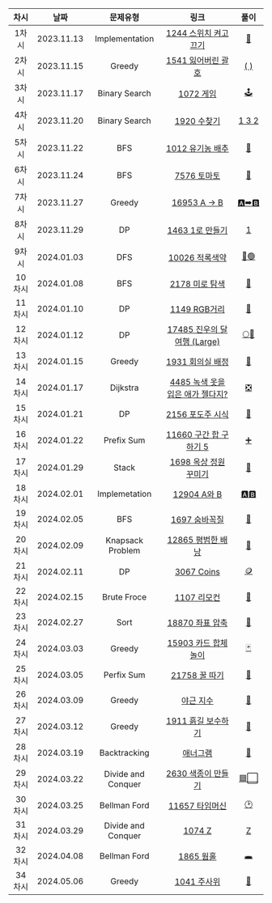 | 차시 |    날짜    | 문제유형 | 링크 | 풀이 |
|:----:|:---------:|:----:|:-----:|:----:|
| 1차시 | 2023.11.13 | Implementation | [1244 스위치 켜고 끄기](https://www.acmicpc.net/problem/1244) | [🔦](https://github.com/AlgoLeadMe/AlgoLeadMe-3/pull/10) |
| 2차시 | 2023.11.15 | Greedy | [1541 잃어버린 괄호](https://www.acmicpc.net/problem/1541) | [( )](https://github.com/AlgoLeadMe/AlgoLeadMe-3/pull/14) |
| 3차시 | 2023.11.17 | Binary Search | [1072 게임](https://www.acmicpc.net/problem/1072) | [🕹](https://github.com/AlgoLeadMe/AlgoLeadMe-3/pull/18) |
| 4차시 | 2023.11.20 | Binary Search | [1920 수찾기](https://www.acmicpc.net/problem/1920) | [1 3 2](https://github.com/AlgoLeadMe/AlgoLeadMe-3/pull/22) |
| 5차시 | 2023.11.22 | BFS | [1012 유기농 배추](https://www.acmicpc.net/problem/1012) | [🥬](https://github.com/AlgoLeadMe/AlgoLeadMe-3/pull/25) |
| 6차시 | 2023.11.24 | BFS | [7576 토마토](https://www.acmicpc.net/problem/7576) | [🍅](https://github.com/AlgoLeadMe/AlgoLeadMe-3/pull/28) |
| 7차시 | 2023.11.27 | Greedy | [16953 A → B](https://www.acmicpc.net/problem/16953) | [🅰➡🅱](https://github.com/AlgoLeadMe/AlgoLeadMe-3/pull/34) |
| 8차시 | 2023.11.29 | DP | [1463 1로 만들기](https://www.acmicpc.net/problem/1463) | [1](https://github.com/AlgoLeadMe/AlgoLeadMe-3/pull/38) |
| 9차시 | 2024.01.03 | DFS | [10026 적록색약](https://www.acmicpc.net/problem/10026) | [🔴🟢](https://github.com/AlgoLeadMe/AlgoLeadMe-3/pull/51) |
| 10차시 | 2024.01.08 | BFS | [2178 미로 탐색](https://www.acmicpc.net/problem/2178) | [🔎](https://github.com/AlgoLeadMe/AlgoLeadMe-3/pull/58) |
| 11차시 | 2024.01.10 | DP | [1149 RGB거리](https://www.acmicpc.net/problem/1149) | [🚥](https://github.com/AlgoLeadMe/AlgoLeadMe-3/pull/61) |
| 12차시 | 2024.01.12 | DP | [17485 진우의 달 여행 (Large)](https://www.acmicpc.net/problem/17485) | [🌕🚀](https://github.com/AlgoLeadMe/AlgoLeadMe-3/pull/66) |
| 13차시 | 2024.01.15 | Greedy | [1931 회의실 배정](https://www.acmicpc.net/problem/1931) | [🏢](https://github.com/AlgoLeadMe/AlgoLeadMe-3/pull/67) |
| 14차시 | 2024.01.17 | Dijkstra | [4485 녹색 옷을 입은 애가 젤다지?](https://www.acmicpc.net/problem/4485) | [❎](https://github.com/AlgoLeadMe/AlgoLeadMe-3/pull/72) |
| 15차시 | 2024.01.21 | DP | [2156 포도주 시식](https://www.acmicpc.net/problem/2156) | [🍷](https://github.com/AlgoLeadMe/AlgoLeadMe-3/pull/78) |
| 16차시 | 2024.01.22 | Prefix Sum | [11660 구간 합 구하기 5](https://www.acmicpc.net/problem/11660) | [➕](https://github.com/AlgoLeadMe/AlgoLeadMe-3/pull/82) |
| 17차시 | 2024.01.29 | Stack | [1698 옥상 정원 꾸미기](https://www.acmicpc.net/problem/1698) | [🌳](https://github.com/AlgoLeadMe/AlgoLeadMe-3/pull/88) |
| 18차시 | 2024.02.01 | Implemetation | [12904 A와 B](https://www.acmicpc.net/problem/12094) | [🅰🅱](https://github.com/AlgoLeadMe/AlgoLeadMe-3/pull/90) |
| 19차시 | 2024.02.05 | BFS | [1697 숨바꼭질](https://www.acmicpc.net/problem/1697) | [🫣](https://github.com/AlgoLeadMe/AlgoLeadMe-3/pull/95) |
| 20차시 | 2024.02.09 | Knapsack Problem | [12865 평범한 배낭](https://www.acmicpc.net/problem/12865) | [🎒](https://github.com/AlgoLeadMe/AlgoLeadMe-3/pull/100) |
| 21차시 | 2024.02.11 | DP | [3067 Coins](https://www.acmicpc.net/problem/3067) | [🪙](https://github.com/AlgoLeadMe/AlgoLeadMe-3/pull/102) |
| 22차시 | 2024.02.15 | Brute Froce | [1107 리모컨](https://www.acmicpc.net/problem/1107) | [📲](https://github.com/AlgoLeadMe/AlgoLeadMe-3/pull/106) |
| 23차시 | 2024.02.27 | Sort | [18870 좌표 압축](https://www.acmicpc.net/problem/18870) | [📌](https://github.com/AlgoLeadMe/AlgoLeadMe-3/pull/117) |
| 24차시 | 2024.03.03 | Greedy | [15903 카드 합체 놀이](https://www.acmicpc.net/problem/159030]) | [🃏](https://github.com/AlgoLeadMe/AlgoLeadMe-3/pull/122) |
| 25차시 | 2024.03.05 | Perfix Sum | [21758 꿀 따기](https://www.acmicpc.net/problem/21758) | [🍯](https://github.com/AlgoLeadMe/AlgoLeadMe-3/pull/126) |
| 26차시 | 2024.03.09 | Greedy | [야근 지수](https://school.programmers.co.kr/learn/courses/30/lessons/12927#) | [🍯](https://github.com/AlgoLeadMe/AlgoLeadMe-3/pull/130) |
| 27차시 | 2024.03.12 | Greedy | [1911 흙길 보수하기](https://www.acmicpc.net/problem/1911) | [🔨](https://github.com/AlgoLeadMe/AlgoLeadMe-3/pull/134) |
| 28차시 | 2024.03.19 | Backtracking | [애너그램](https://www.acmicpc.net/problem/6443) | [📔](https://github.com/AlgoLeadMe/AlgoLeadMe-3/pull/139) |
| 29차시 | 2024.03.22 | Divide and Conquer | [2630 색종이 만들기](https://www.acmicpc.net/problem/2630) | [🟦⬜](https://github.com/AlgoLeadMe/AlgoLeadMe-3/pull/144) |
| 30차시 | 2024.03.25 | Bellman Ford | [11657 타임머신](https://www.acmicpc.net/problem/11657) | [🕑](https://github.com/AlgoLeadMe/AlgoLeadMe-3/pull/146) |
| 31차시 | 2024.03.29 | Divide and Conquer | [1074 Z](https://www.acmicpc.net/problem/1074) | [Z](https://github.com/AlgoLeadMe/AlgoLeadMe-3/pull/151) |
| 32차시 | 2024.04.08 | Bellman Ford | [1865 웜홀](https://www.acmicpc.net/problem/1865) | [🕳️](https://github.com/AlgoLeadMe/AlgoLeadMe-3/pull/156) |
| 34차시 | 2024.05.06 | Greedy | [1041 주사위](https://www.acmicpc.net/problem/1041) | [🎲](https://github.com/AlgoLeadMe/AlgoLeadMe-3/pull/165) |